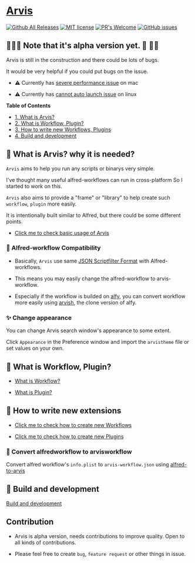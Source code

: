 # [Arvis](https://github.com/jopemachine/arvis/releases)
[![Github All Releases](https://img.shields.io/github/downloads/jopemachine/arvis/total.svg)]()
[![MIT license](https://img.shields.io/badge/License-MIT-blue.svg)](https://lbesson.mit-license.org/)
[![PR's Welcome](https://img.shields.io/badge/PRs-welcome-brightgreen.svg?style=flat)](http://makeapullrequest.com)
[![GitHub issues](https://img.shields.io/github/issues/jopemachine/arvis.svg)](https://GitHub.com/jopemachine/arvis/issues/)

## 🚧🚧🚧  Note that it's alpha version yet. 🚧 🚧🚧

Arvis is still in the construction and there could be lots of bugs.

It would be very helpful if you could put bugs on the issue.

* ⚠️ Currently has [severe performance issue](https://github.com/jopemachine/arvis-core/issues/2) on mac

* ⚠️ Currently has [cannot auto launch issue](https://github.com/Izurii/easy-auto-launch/issues/2) on linux

**Table of Contents**

- [1. What is Arvis?](#what-is-arvis-why-it-is-needed)
- [2. What is Workflow, Plugin?](#what-is-workflow-plugins)
- [3. How to write new Workflows, Plugins](#how-to-write-new-workflows-plugins)
- [4. Build and development](#build-and-development)

## 💬 What is Arvis? why it is needed?

`Arvis` aims to help you run any scripts or binarys very simple.

I've thought many useful alfred-workflows can run in cross-platform So I started to work on this.

`Arvis` also aims to provide a "frame" or "library" to help create such `workflow`, `plugin` more easily.

It is intentionally built similar to Alfred, but there could be some different points.

* [Click me to check basic usage of Arvis](./documents/basic-usage.md)

### 📝 Alfred-workflow Compatibility

* Basically, `Arvis` use same [JSON Scriptfilter Format](https://www.alfredapp.com/help/workflows/inputs/script-filter/) with Alfred-workflows.

* This means you may easily change the alfred-workflow to arvis-workflow. 

* Especially if the workflow is builded on [alfy](https://github.com/sindresorhus/alfy), you can convert workflow more easily using [arvish](https://github.com/jopemachine/arvish), the clone version of alfy. 

### ✨ Change appearance

You can change Arvis search window's appearance to some extent.

Click `Appearance` in the Preference window and import the `arvistheme` file or set values on your own.

## 📓 What is Workflow, Plugin?

* [What is Workflow?](./documents/workflow-intro.md)

* [What is Plugin?](./documents/plugin-intro.md)

## 🔨 How to write new extensions

* [Click me to check how to create new Workflows](./documents/workflow-develop.md)

* [Click me to check how to create new Plugins](./documents/plugin-develop.md)

### 🔖 Convert alfredworkflow to arvisworkflow

Convert alfred workflow's `info.plist` to `arvis-workflow.json` using [alfred-to-arvis](https://github.com/jopemachine/alfred-to-arvis) 

## 🔧 Build and development

[Build and development](./documents/develop-arvis.md)

## Contribution

* Arvis is alpha version, needs contributions to improve quality. Open to all kinds of contributions.

* Please feel free to create `bug`, `feature request` or other things in issue.
